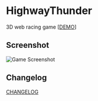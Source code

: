 HighwayThunder
===========================

3D web racing game [[DEMO](http://wwwang.tw/HighwayThunder)]

## Screenshot
![Game Screenshot]("./screenshot/1.png" "Game Screenshot")

## Changelog
[CHANGELOG](./CHANGELOG.md)

